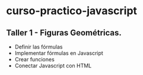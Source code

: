 # curso-practico-javascript

## Taller 1 - Figuras Geométricas.

- Definir las fórmulas
- Implementar fórmulas en Javascript
- Crear funciones
- Conectar Javascript con HTML